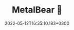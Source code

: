 ---
title : "MetalBear 🐻"
description: "We build tools for backend developers. Our software is open-source, self-serve, and designed with one objective in mind - to make backend developers’ lives a little better with every release."
lead: "We build tools for backend developers. Our software is open-source, self-serve, and designed with one objective in mind - to make backend developers’ lives a little better with every release."
date: 2022-05-12T16:35:10.183+0300
lastmod: 2022-05-12T16:35:10.183+0300
draft: false
images: []
menu:
  main:
    weight: 130
    name: "Home"
    url: "/"
    weight: 10
---